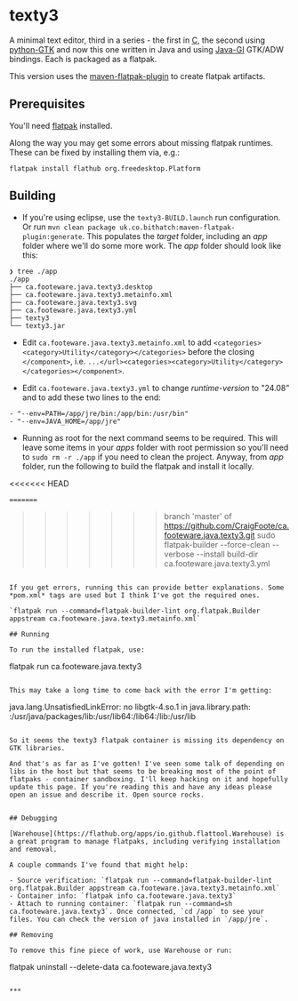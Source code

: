 # texty3

A minimal text editor, third in a series - the first in [C](https://github.com/CraigFoote/ca.footeware.c.texty), the second using [python-GTK](https://github.com/CraigFoote/ca.footeware.py.texty2) and now this one written in Java and using [Java-GI](https://jwharm.github.io/java-gi/) GTK/ADW bindings. Each is packaged as a flatpak.

This version uses the [maven-flatpak-plugin](https://github.com/bithatch/maven-flatpak-plugin) to create flatpak artifacts.

## Prerequisites

You'll need [flatpak](https://flathub.org/setup) installed.

Along the way you may get some errors about missing flatpak runtimes. These can be fixed by installing them via, e.g.:

`flatpak install flathub org.freedesktop.Platform`

## Building

- If you're using eclipse, use the `texty3-BUILD.launch` run configuration. Or run `mvn clean package uk.co.bithatch:maven-flatpak-plugin:generate`. This populates the *target* folder, including an *app* folder where we'll do some more work. The *app* folder should look like this:

```
❯ tree ./app
./app
├── ca.footeware.java.texty3.desktop
├── ca.footeware.java.texty3.metainfo.xml
├── ca.footeware.java.texty3.svg
├── ca.footeware.java.texty3.yml
├── texty3
└── texty3.jar
```

- Edit `ca.footeware.java.texty3.metainfo.xml`  to add `<categories><category>Utility</category></categories>` before the closing `</component>`, i.e. `...</url><categories><category>Utility</category></categories></component>`. 


- Edit `ca.footeware.java.texty3.yml` to change *runtime-version* to "24.08" and to add these two lines to the end:

```
- "--env=PATH=/app/jre/bin:/app/bin:/usr/bin"
- "--env=JAVA_HOME=/app/jre"
```


- Running as root for the next command seems to be required. This will leave some items in your *apps* folder with root permission so you'll need to `sudo rm -r ./app` if you need to clean the project. Anyway, from *app* folder, run the following to build the flatpak and install it locally.


<<<<<<< HEAD
```
=======
`````
>>>>>>> branch 'master' of https://github.com/CraigFoote/ca.footeware.java.texty3.git
sudo flatpak-builder --force-clean --verbose --install build-dir ca.footeware.java.texty3.yml
```

If you get errors, running this can provide better explanations. Some *pom.xml* tags are used but I think I've got the required ones.

`flatpak run --command=flatpak-builder-lint org.flatpak.Builder appstream ca.footeware.java.texty3.metainfo.xml`

## Running

To run the installed flatpak, use:

```
flatpak run ca.footeware.java.texty3
```

This may take a long time to come back with the error I'm getting:

```
java.lang.UnsatisfiedLinkError: no libgtk-4.so.1 in java.library.path: :/usr/java/packages/lib:/usr/lib64:/lib64:/lib:/usr/lib
```

So it seems the texty3 flatpak container is missing its dependency on GTK libraries.

And that's as far as I've gotten! I've seen some talk of depending on libs in the host but that seems to be breaking most of the point of flatpaks - container sandboxing. I'll keep hacking on it and hopefully update this page. If you're reading this and have any ideas please open an issue and describe it. Open source rocks.


## Debugging

[Warehouse](https://flathub.org/apps/io.github.flattool.Warehouse) is a great program to manage flatpaks, including verifying installation and removal.

A couple commands I've found that might help:

- Source verification: `flatpak run --command=flatpak-builder-lint org.flatpak.Builder appstream ca.footeware.java.texty3.metainfo.xml`
- Container info: `flatpak info ca.footeware.java.texty3`
- Attach to running container: `flatpak run --command=sh ca.footeware.java.texty3`. Once connected, `cd /app` to see your files. You can check the version of java installed in `/app/jre`.

## Removing

To remove this fine piece of work, use Warehouse or run:

```
flatpak uninstall --delete-data ca.footeware.java.texty3
```

***
